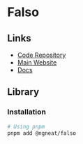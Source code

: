 # Falso

## Links

- [Code Repository](https://github.com/ngneat/falso)
- [Main Website](https://ngneat.github.io/falso)
- [Docs](https://ngneat.github.io/falso/docs/getting-started)

## Library

### Installation

```sh
# Using pnpm
pnpm add @ngneat/falso
```
